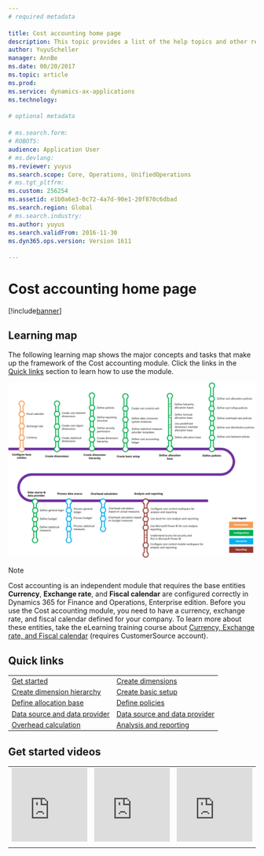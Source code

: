 ```yaml
---
# required metadata

title: Cost accounting home page
description: This topic provides a list of the help topics and other resources that are available for Cost accounting.
author: YuyuScheller
manager: AnnBe
ms.date: 08/20/2017
ms.topic: article
ms.prod: 
ms.service: dynamics-ax-applications
ms.technology: 

# optional metadata

# ms.search.form: 
# ROBOTS: 
audience: Application User
# ms.devlang: 
ms.reviewer: yuyus
ms.search.scope: Core, Operations, UnifiedOperations
# ms.tgt_pltfrm: 
ms.custom: 256254
ms.assetid: e1b0a6e3-0c72-4a7d-90e1-20f870c6dbad
ms.search.region: Global
# ms.search.industry: 
ms.author: yuyus
ms.search.validFrom: 2016-11-30
ms.dyn365.ops.version: Version 1611

---
```


# Cost accounting home page

[!include[banner](../includes/banner.md)]

## Learning map 

The following learning map shows the major concepts and tasks that make up the framework of the Cost accounting module. Click the links in the [Quick links](#quick-links) section to learn how to use the module.

[![Learning map for cost accounting](./media/cost-accounting-map.png)](./media/cost-accounting-map.png)

> [!NOTE]
> Cost accounting is an independent module that requires the base entities **Currency**, **Exchange rate**, and **Fiscal calendar** are configured correctly in Dynamics 365 for Finance and Operations, Enterprise edition. Before you use the Cost accounting module, you need to have a currency, exchange rate, and fiscal calendar defined for your company. To learn more about these entities, take the eLearning training course about [Currency, Exchange rate, and Fiscal calendar](https://mbspartner.microsoft.com/Home) (requires CustomerSource account).

## Quick links
|      |   |
|------|---|
|  [Get started](terms-cost-accounting.md)      |[Create dimensions](cost-elements.md)  |
|  [Create dimension hierarchy](dimension-hierarchy.md)  |[Create basic setup](./tasks/define-cost-control-units.md)| 
| [Define allocation base](allocation-bases.md)|[Define policies](./tasks/create-assign-cost-allocation-policy-cost-control-unit.md) | 
| [Data source and data provider](./tasks/manage-data-source-cost-accounting-ledger.md) |                                           [Data source and data provider](./tasks/process-trace-source-data.md)     | 
|[Overhead calculation](overhead-calculation.md)  | [Analysis and reporting](cost-control-workspace.md)   |

## Get started videos<br/>

|  |  |                             |
|------------------------|--------------------|-----------------------------|
| <iframe width="100%"  src="https://www.youtube.com/embed/1pUDtJQZ8FU" frameborder="0" allowfullscreen></iframe>  | <iframe width="100%"  src="https://www.youtube.com/embed/imsuTg8rUVk" frameborder="0" allowfullscreen></iframe>  |   <iframe width="100%" src="https://www.youtube.com/embed/-HKHYdClvx8" frameborder="0" allowfullscreen></iframe>  |
|  |  |                             |


